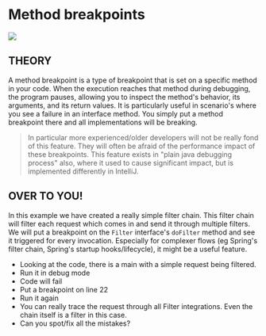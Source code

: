 # Method breakpoints
![](https://badgen.net/badge/level/intermediate/yellow?icon=awesome)

## THEORY

A method breakpoint is a type of breakpoint that is set on a specific method in your code. When the execution reaches that method during debugging, the program pauses, allowing you to inspect the method's behavior, its arguments, and its return values.
It is particularly useful in scenario's where you see a failure in an interface method.
You simply put a method breakpoint there and all implementations will be breaking. 

> In particular more experienced/older developers will not be really fond of this feature. They will often be afraid of the performance impact of these breakpoints.
> This feature exists in "plain java debugging process" also, where it used to cause significant impact, but is implemented differently in IntelliJ.

## OVER TO YOU!

In this example we have created a really simple filter chain. 
This filter chain will filter each request which comes in and send it through multiple filters.
We will put a breakpoint on the `Filter` interface's `doFilter` method and see it triggered for every invocation. 
Especially for complexer flows (eg Spring's filter chain, Spring's startup hooks/lifecycle), it might be a useful feature.

- Looking at the code, there is a main with a simple request being filtered.
- Run it in debug mode
- Code will fail
- Put a breakpoint on line 22
- Run it again
- You can really trace the request through all Filter integrations. Even the chain itself is a filter in this case.
- Can you spot/fix all the mistakes?
